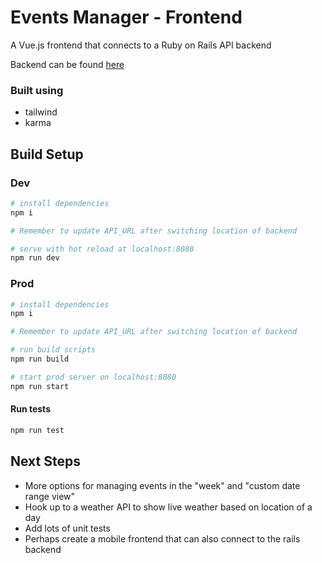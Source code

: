 # Events Manager - Frontend

A Vue.js frontend that connects to a Ruby on Rails API backend

Backend can be found [here](https://github.com/JackWitek/events-backend)

### Built using

* tailwind
* karma



## Build Setup


### Dev

``` bash
# install dependencies
npm i

# Remember to update API_URL after switching location of backend

# serve with hot reload at localhost:8080
npm run dev

```

### Prod

``` bash
# install dependencies
npm i

# Remember to update API_URL after switching location of backend

# run build scripts
npm run build

# start prod server on localhost:8080
npm run start

```

#### Run tests

``` bash
npm run test

```

## Next Steps

* More options for managing events in the "week" and "custom date range view"
* Hook up to a weather API to show live weather based on location of a day
* Add lots of unit tests
* Perhaps create a mobile frontend that can also connect to the rails backend
